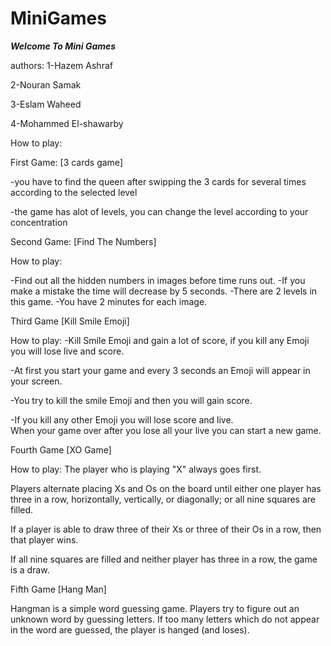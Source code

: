 # MiniGames
*****************Welcome To Mini Games*****************

authors:
1-Hazem Ashraf

2-Nouran Samak

3-Eslam Waheed

4-Mohammed El-shawarby


How to play:

First Game: [3 cards game]

-you have to find the queen after swipping the 3 cards for several times
according to the selected level

-the game has alot of levels, you can change the level according to your concentration  

Second Game: [Find The Numbers]

How to play:

-Find out all the hidden numbers in images before time runs out.
-If you make a mistake the time will decrease by 5 seconds. 
-There are 2 levels in this game.
-You have 2 minutes for each image.

Third Game [Kill Smile Emoji]

How to play:
-Kill Smile Emoji and gain a lot of score, if you kill any Emoji you will lose live and score.

-At first you start your game and every  3 seconds an Emoji will appear in your screen.

-You try to kill the smile Emoji and then you will gain score.

-If you kill any other Emoji you will lose score and live.  
When your game over after you lose all your live you can start a new game.


Fourth Game [XO Game]

How to play:
The player who is playing "X" always goes first.

Players alternate placing Xs and Os on the board until either one player has three in a row, horizontally, vertically, or diagonally; or all nine squares are filled.

If a player is able to draw three of their Xs or three of their Os in a row, then that player wins.

If all nine squares are filled and neither player has three in a row, the game is a draw.

Fifth Game [Hang Man]

Hangman is a simple word guessing game. Players try to figure out an unknown word by guessing letters. If too many letters which do not appear in the word are guessed, the player is hanged (and loses).
